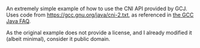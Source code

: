 
An extremely simple example of how to use the CNI API provided by GCJ.
Uses code from <https://gcc.gnu.org/java/cni-2.txt>, as referenced in [the GCC Java FAQ](https://gcc.gnu.org/java/faq.html#6_1).

As the original example does not provide a license, and I already modified it (albeit minimal), consider it public domain.

